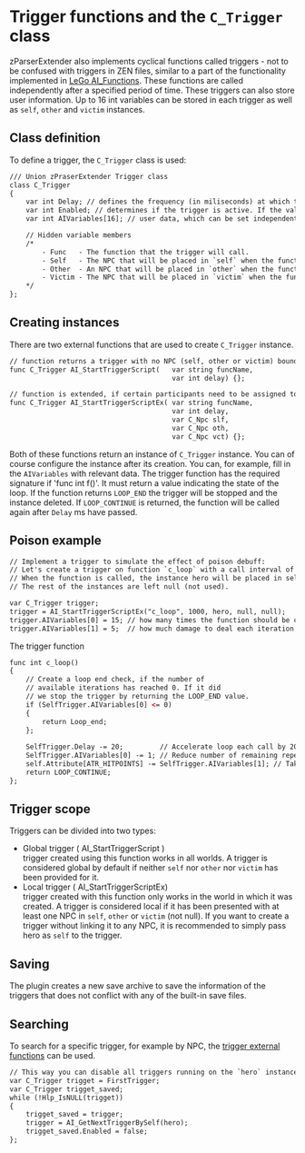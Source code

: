 # Trigger functions and the `C_Trigger` class
zParserExtender also implements cyclical functions called triggers - not to be confused with triggers in ZEN files, similar to a part of the functionality implemented in [LeGo AI_Functions](../../../../notready.md). These functions are called independently after a specified period of time. These triggers can also store user information. Up to 16 int variables can be stored in each trigger as well as `self`, `other` and `victim` instances.

## Class definition
To define a trigger, the `C_Trigger` class is used:

```dae
/// Union zPraserExtender Trigger class
class C_Trigger
{
    var int Delay; // defines the frequency (in miliseconds) at which the function will be called.
    var int Enabled; // determines if the trigger is active. If the value is equal to zero, the trigger is destroyed.
    var int AIVariables[16]; // user data, which can be set independently when creating trigger (yes, you can write there absolutely everything you want).

    // Hidden variable members
    /*
        - Func   - The function that the trigger will call.
        - Self   - The NPC that will be placed in `self` when the function is called.
        - Other  - An NPC that will be placed in `other` when the function is called.
        - Victim - The NPC that will be placed in `victim` when the function is called.
    */
};
```

## Creating instances
There are two external functions that are used to create `C_Trigger` instance.

```dae
// function returns a trigger with no NPC (self, other or victim) bound to it
func C_Trigger AI_StartTriggerScript(   var string funcName,
                                        var int delay) {};

// function is extended, if certain participants need to be assigned to it
func C_Trigger AI_StartTriggerScriptEx( var string funcName,
                                        var int delay,
                                        var C_Npc slf,
                                        var C_Npc oth,
                                        var C_Npc vct) {};
```

Both of these functions return an instance of `C_Trigger` instance. You can of course configure the instance after its creation. You can, for example, fill in the `AIVariables` with relevant data. The trigger function has the required signature if 'func int f()'. It must return a value indicating the state of the loop. If the function returns `LOOP_END` the trigger will be stopped and the instance deleted. If `LOOP_CONTINUE` is returned, the function will be called again after `Delay` ms have passed.

## Poison example

```dae
// Implement a trigger to simulate the effect of poison debuff:
// Let's create a trigger on function `c_loop` with a call interval of 1 second.
// When the function is called, the instance hero will be placed in self (although it can be any other NPC if desired).
// The rest of the instances are left null (not used).

var C_Trigger trigger;
trigger = AI_StartTriggerScriptEx("c_loop", 1000, hero, null, null);
trigger.AIVariables[0] = 15; // how many times the function should be called
trigger.AIVariables[1] = 5;  // how much damage to deal each iteration
```

The trigger function

```dae
func int c_loop()
{
    // Create a loop end check, if the number of
    // available iterations has reached 0. If it did
    // we stop the trigger by returning the LOOP_END value.
    if (SelfTrigger.AIVariables[0] <= 0)
    {
        return Loop_end;
    };
    
    SelfTrigger.Delay -= 20;         // Accelerate loop each call by 20 ms
    SelfTrigger.AIVariables[0] -= 1; // Reduce number of remaining repeats
    self.Attribute[ATR_HITPOINTS] -= SelfTrigger.AIVariables[1]; // Take health from self
    return LOOP_CONTINUE;
};
```
## Trigger scope

Triggers can be divided into two types:

- Global trigger ( AI_StartTriggerScript )</br>
trigger created using this function works in all worlds. A trigger is considered global by default if neither `self` nor `other` nor `victim` has been provided for it.
- Local trigger ( AI_StartTriggerScriptEx)</br>
trigger created with this function only works in the world in which it was created. A trigger is considered local if it has been presented with at least one NPC in `self`, `other` or `victim` (not null). If you want to create a trigger without linking it to any NPC, it is recommended to simply pass hero as `self` to the trigger.

## Saving
The plugin creates a new save archive to save the information of the triggers that does not conflict with any of the built-in save files.

## Searching
To search for a specific trigger, for example by NPC, the [trigger external functions](externals/ai.md) can be used.

```dae
// This way you can disable all triggers running on the `hero` instance
var C_Trigger trigget = FirstTrigger;
var C_Trigger trigget_saved;
while (!Hlp_IsNULL(trigget))
{
    trigget_saved = trigger;
    trigger = AI_GetNextTriggerBySelf(hero);
    trigget_saved.Enabled = false;
};
```
